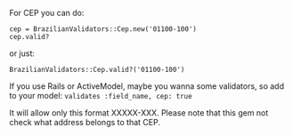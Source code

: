 For CEP you can do:
```
cep = BrazilianValidators::Cep.new('01100-100')
cep.valid?
```

or just:

```
BrazilianValidators::Cep.valid?('01100-100')
```

If you use Rails or ActiveModel, maybe you wanna some validators, so add to your model:
``` validates :field_name, cep: true ```

It will allow only this format XXXXX-XXX. Please note that this gem not check what address belongs to that CEP.
